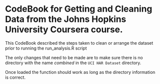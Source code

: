 #  CodeBook for Getting and Cleaning Data from the Johns Hopkins University Coursera course.

This CodeBook described the steps taken to clean or arrange the dataset prior to running the run_analysis.R script

The only changes that need to be made are to make sure there is no directory with the name *combined* in the `UCI HAR Dataset` directory.

Once loaded the function should work as long as the directory information is correct.